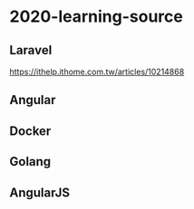 # 2020-learning-source

## Laravel 
https://ithelp.ithome.com.tw/articles/10214868

## Angular 

## Docker

## Golang

## AngularJS
